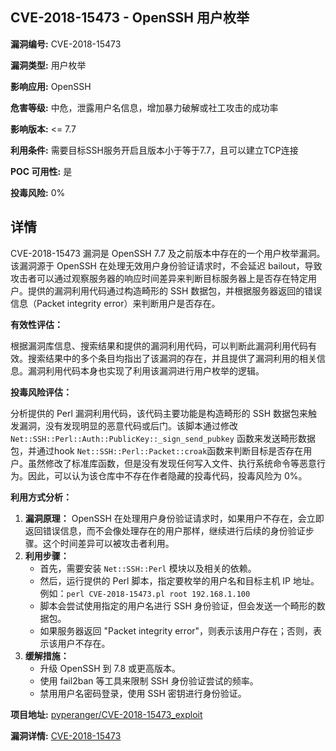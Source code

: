 ## CVE-2018-15473 - OpenSSH 用户枚举

**漏洞编号:** CVE-2018-15473

**漏洞类型:** 用户枚举

**影响应用:** OpenSSH

**危害等级:** 中危，泄露用户名信息，增加暴力破解或社工攻击的成功率

**影响版本:** <= 7.7

**利用条件:** 需要目标SSH服务开启且版本小于等于7.7，且可以建立TCP连接

**POC 可用性:** 是

**投毒风险:** 0%

## 详情

CVE-2018-15473 漏洞是 OpenSSH 7.7 及之前版本中存在的一个用户枚举漏洞。该漏洞源于 OpenSSH 在处理无效用户身份验证请求时，不会延迟 bailout，导致攻击者可以通过观察服务器的响应时间差异来判断目标服务器上是否存在特定用户。提供的漏洞利用代码通过构造畸形的 SSH 数据包，并根据服务器返回的错误信息（Packet integrity error）来判断用户是否存在。

**有效性评估：**

根据漏洞库信息、搜索结果和提供的漏洞利用代码，可以判断此漏洞利用代码有效。搜索结果中的多个条目均指出了该漏洞的存在，并且提供了漏洞利用的相关信息。漏洞利用代码本身也实现了利用该漏洞进行用户枚举的逻辑。

**投毒风险评估：**

分析提供的 Perl 漏洞利用代码，该代码主要功能是构造畸形的 SSH 数据包来触发漏洞，没有发现明显的恶意代码或后门。该脚本通过修改 `Net::SSH::Perl::Auth::PublicKey::_sign_send_pubkey` 函数来发送畸形数据包，并通过hook `Net::SSH::Perl::Packet::croak`函数来判断目标是否存在用户。虽然修改了标准库函数，但是没有发现任何写入文件、执行系统命令等恶意行为。因此，可以认为该仓库中不存在作者隐藏的投毒代码，投毒风险为 0%。

**利用方式分析：**

1.  **漏洞原理：** OpenSSH 在处理用户身份验证请求时，如果用户不存在，会立即返回错误信息，而不会像处理存在的用户那样，继续进行后续的身份验证步骤。这个时间差异可以被攻击者利用。
2.  **利用步骤：**
    *   首先，需要安装 `Net::SSH::Perl` 模块以及相关的依赖。
    *   然后，运行提供的 Perl 脚本，指定要枚举的用户名和目标主机 IP 地址。例如：`perl CVE-2018-15473.pl root 192.168.1.100`
    *   脚本会尝试使用指定的用户名进行 SSH 身份验证，但会发送一个畸形的数据包。
    *   如果服务器返回 "Packet integrity error"，则表示该用户存在；否则，表示该用户不存在。
3.  **缓解措施：**
    *   升级 OpenSSH 到 7.8 或更高版本。
    *   使用 fail2ban 等工具来限制 SSH 身份验证尝试的频率。
    *   禁用用户名密码登录，使用 SSH 密钥进行身份验证。


**项目地址:** [pyperanger/CVE-2018-15473_exploit](https://github.com/pyperanger/CVE-2018-15473_exploit)

**漏洞详情:** [CVE-2018-15473](https://nvd.nist.gov/vuln/detail/CVE-2018-15473)